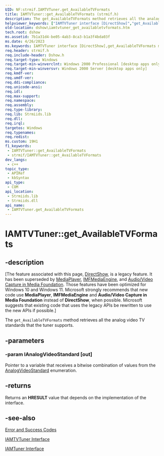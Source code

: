 ```yaml
---
UID: NF:strmif.IAMTVTuner.get_AvailableTVFormats
title: IAMTVTuner::get_AvailableTVFormats (strmif.h)
description: The get_AvailableTVFormats method retrieves all the analog video TV standards that the tuner supports.
helpviewer_keywords: ["IAMTVTuner interface [DirectShow]","get_AvailableTVFormats method","IAMTVTuner.get_AvailableTVFormats","IAMTVTuner::get_AvailableTVFormats","IAMTVTunerget_AvailableTVFormats","dshow.iamtvtuner_get_availabletvformats","get_AvailableTVFormats","get_AvailableTVFormats method [DirectShow]","get_AvailableTVFormats method [DirectShow]","IAMTVTuner interface","strmif/IAMTVTuner::get_AvailableTVFormats"]
old-location: dshow\iamtvtuner_get_availabletvformats.htm
tech.root: dshow
ms.assetid: 7b1a31d4-be05-4ab3-8ca3-b1a3f4bda03f
ms.date: 4/26/2023
ms.keywords: IAMTVTuner interface [DirectShow],get_AvailableTVFormats method, IAMTVTuner.get_AvailableTVFormats, IAMTVTuner::get_AvailableTVFormats, IAMTVTunerget_AvailableTVFormats, dshow.iamtvtuner_get_availabletvformats, get_AvailableTVFormats, get_AvailableTVFormats method [DirectShow], get_AvailableTVFormats method [DirectShow],IAMTVTuner interface, strmif/IAMTVTuner::get_AvailableTVFormats
req.header: strmif.h
req.include-header: Dshow.h
req.target-type: Windows
req.target-min-winverclnt: Windows 2000 Professional [desktop apps only]
req.target-min-winversvr: Windows 2000 Server [desktop apps only]
req.kmdf-ver: 
req.umdf-ver: 
req.ddi-compliance: 
req.unicode-ansi: 
req.idl: 
req.max-support: 
req.namespace: 
req.assembly: 
req.type-library: 
req.lib: Strmiids.lib
req.dll: 
req.irql: 
targetos: Windows
req.typenames: 
req.redist: 
ms.custom: 19H1
f1_keywords:
 - IAMTVTuner::get_AvailableTVFormats
 - strmif/IAMTVTuner::get_AvailableTVFormats
dev_langs:
 - c++
topic_type:
 - APIRef
 - kbSyntax
api_type:
 - COM
api_location:
 - Strmiids.lib
 - Strmiids.dll
api_name:
 - IAMTVTuner.get_AvailableTVFormats
---
```


# IAMTVTuner::get_AvailableTVFormats


## -description

\[The feature associated with this page, [DirectShow](/windows/win32/directshow/directshow), is a legacy feature. It has been superseded by [MediaPlayer](/uwp/api/Windows.Media.Playback.MediaPlayer), [IMFMediaEngine](/windows/win32/api/mfmediaengine/nn-mfmediaengine-imfmediaengine), and [Audio/Video Capture in Media Foundation](windows/win32/medfound/audio-video-capture-in-media-foundation). Those features have been optimized for Windows 10 and Windows 11. Microsoft strongly recommends that new code use **MediaPlayer**, **IMFMediaEngine** and **Audio/Video Capture in Media Foundation** instead of **DirectShow**, when possible. Microsoft suggests that existing code that uses the legacy APIs be rewritten to use the new APIs if possible.\]

The <code>get_AvailableTVFormats</code> method retrieves all the analog video TV standards that the tuner supports.

## -parameters

### -param lAnalogVideoStandard [out]

Pointer to a variable that receives a bitwise combination of values from the [AnalogVideoStandard](/windows/desktop/api/strmif/ne-strmif-analogvideostandard) enumeration.

## -returns

Returns an <b>HRESULT</b> value that depends on the implementation of the interface.

## -see-also

<a href="/windows/desktop/DirectShow/error-and-success-codes">Error and Success Codes</a>



<a href="/windows/desktop/api/strmif/nn-strmif-iamtvtuner">IAMTVTuner Interface</a>



<a href="/windows/desktop/api/strmif/nn-strmif-iamtuner">IAMTuner Interface</a>